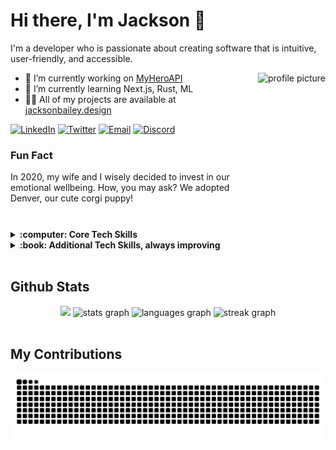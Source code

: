 # Hi there, I'm Jackson 👋

I'm a developer who is passionate about creating software that is intuitive, user-friendly, and accessible. 

<img src="https://i.imgur.com/20GrbL2.png" alt="profile picture" align="left" style="float: right; margin-left: 1rem; height: 250px" />
 

- 🔭 I’m currently working on [MyHeroAPI](https://github.com/jacksontbailey/MyHeroAPI)
- 🌱 I’m currently learning Next.js, Rust, ML
- 👨‍💻 All of my projects are available at [jacksonbailey.design](https://jacksonbailey.design)

[![LinkedIn](https://img.shields.io/badge/-Linkedin-informational?style=flat-square&logo=linkedin&logoColor=white)](https://www.linkedin.com/in/jackson95bailey/)
[![Twitter](https://img.shields.io/badge/-Twitter-informational?color=%231DA1F2&logo=Twitter&logoColor=white&style=flat-square)](https://twitter.com/pythonic_jax)
[![Email](https://img.shields.io/badge/-Email-informational?style=flat-square&color=8B89CC&logo=protonmail&logoColor=white)](mailto:bailey95jackson@protonmail.com)
[![Discord](https://img.shields.io/badge/-Discord-informational?&style=flat-square&color=5865F2&logo=discord&logoColor=white)](https://discordapp.com/users/664049735899938816)
### **Fun Fact**
In 2020, my wife and I wisely decided to invest in our emotional wellbeing. How, you may ask? We adopted Denver, our cute corgi puppy! 

<br clear="both">

<details>
 <summary><b>:computer: Core Tech Skills</b></summary>
 <br/>
 
![Python](https://img.shields.io/badge/-Python-informational?color=3776AB&style=flat-square&logo=python&logoColor=FFFFFF)
![FastAPI](https://img.shields.io/badge/-FastAPI-informational?color=009688&style=flat-square&logo=fastapi&logoColor=FFFFFF)
![selenium](https://img.shields.io/badge/-selenium-informational?color=43B02A&style=flat-square&logo=selenium&logoColor=FFFFFF)
![pandas](https://img.shields.io/badge/-pandas-informational?color=150458&style=flat-square&logo=pandas&logoColor=FFFFFF)\
![HTML5](https://img.shields.io/badge/-HTML5-informational?color=E34F26&style=flat-square&logo=html5&logoColor=FFFFFF)
![CSS3](https://img.shields.io/badge/-CSS3-informational?color=1572B6&style=flat-square&logo=css3&logoColor=FFFFFF)
![JavaScript](https://img.shields.io/badge/-JavaScript-informational?color=F7DF1E&style=flat-square&logo=javascript&logoColor=FFFFFF)
![TypeScript](https://img.shields.io/badge/-TypeScript-informational?color=3178C6&style=flat-square&logo=typescript&logoColor=FFFFFF)
![Node%2Ejs](https://img.shields.io/badge/-Node%2Ejs-informational?color=339933&style=flat-square&logo=node%2Ejs&logoColor=FFFFFF)\
![React](https://img.shields.io/badge/-React-informational?color=61DAFB&style=flat-square&logo=react&logoColor=FFFFFF)
![React%20Router](https://img.shields.io/badge/-React%20Router-informational?color=CA4245&style=flat-square&logo=reactrouter&logoColor=FFFFFF)
![next%2Ejs](https://img.shields.io/badge/-next%2Ejs-informational?color=000000&style=flat-square&logo=next%2Ejs&logoColor=FFFFFF)
![Astro](https://img.shields.io/badge/-Astro-informational?color=FF5D01&style=flat-square&logo=astro&logoColor=FFFFFF)
![Bootstrap](https://img.shields.io/badge/-Bootstrap-informational?color=7952B3&style=flat-square&logo=bootstrap&logoColor=FFFFFF)
![Sass](https://img.shields.io/badge/-Sass-informational?color=CC6699&style=flat-square&logo=sass&logoColor=FFFFFF)\
![MongoDB](https://img.shields.io/badge/-MongoDB-informational?color=47A248&style=flat-square&logo=mongodb&logoColor=FFFFFF)
![Microsoft%20Sql%20Server](https://img.shields.io/badge/-Microsoft%20Sql%20Server-informational?color=CC2927&style=flat-square&logo=microsoftsqlserver&logoColor=FFFFFF)\
![Heroku](https://img.shields.io/badge/-Heroku-informational?color=491F59&style=flat-square&logo=heroku&logoColor=FFFFFF)
![Netlify](https://img.shields.io/badge/-Netlify-informational?color=00C7B7&style=flat-square&logo=netlify&logoColor=FFFFFF)
![Vercel](https://img.shields.io/badge/-Vercel-informational?color=000000&style=flat-square&logo=vercel&logoColor=FFFFFF)\
![Git](https://img.shields.io/badge/-Git-informational?color=F05032&style=flat-square&logo=git&logoColor=FFFFFF)
![npm](https://img.shields.io/badge/-npm-informational?color=CB3837&style=flat-square&logo=npm&logoColor=FFFFFF)
![Visual%20Studio%20Code](https://img.shields.io/badge/-Visual%20Studio%20Code-informational?color=007ACC&style=flat-square&logo=visualstudiocode&logoColor=FFFFFF)\
![Axios](https://img.shields.io/badge/-Axios-informational?color=5A29E4&style=flat-square&logo=axios&logoColor=FFFFFF)
![Postman](https://img.shields.io/badge/-Postman-informational?color=FF6C37&style=flat-square&logo=postman&logoColor=FFFFFF)
![Pytest](https://img.shields.io/badge/-Pytest-informational?color=0A9EDC&style=flat-square&logo=pytest&logoColor=FFFFFF)

<!-- 
Python, FastAPI, Selenium, pandas.
HTML, CSS, JavaScript, TypeScript, Node.js.
React, React Router, Next.js, Astro, Bootstrap, SASS.
MongoDB, Microsoft SQL Server.
Heroku, Netlify, Vercel.
Git, npm, Visual Studio Code.
Axios, Postman, Pytest.
-->
</details>

<details>
 <summary><b>:book: Additional Tech Skills, always improving</b></summary>
 <br/>

![Rust](https://img.shields.io/badge/-Rust-informational?color=000000&style=flat-square&logo=rust&logoColor=FFFFFF)\
![Django](https://img.shields.io/badge/-Django-informational?color=092E20&style=flat-square&logo=django&logoColor=FFFFFF)
![Flask](https://img.shields.io/badge/-Flask-informational?color=000000&style=flat-square&logo=flask&logoColor=FFFFFF)\
![Jupyter](https://img.shields.io/badge/-Jupyter-informational?color=F37626&style=flat-square&logo=jupyter&logoColor=FFFFFF)
![NumPy](https://img.shields.io/badge/-NumPy-informational?color=013243&style=flat-square&logo=numpy&logoColor=FFFFFF)
![TensorFlow](https://img.shields.io/badge/-TensorFlow-informational?color=FF6F00&style=flat-square&logo=tensorflow&logoColor=FFFFFF)
![PyTorch](https://img.shields.io/badge/-PyTorch-informational?color=EE4C2C&style=flat-square&logo=pytorch&logoColor=FFFFFF)\
![MUI](https://img.shields.io/badge/-MUI-informational?color=007FFF&style=flat-square&logo=mui&logoColor=FFFFFF)
![Tailwindcss](https://img.shields.io/badge/-Tailwindcss-informational?color=06B6D4&style=flat-square&logo=tailwindcss&logoColor=FFFFFF)\
![MySQL](https://img.shields.io/badge/-MySQL-informational?color=4479A1&style=flat-square&logo=mysql&logoColor=FFFFFF)
![PostgreSQL](https://img.shields.io/badge/-PostgreSQL-informational?color=4169E1&style=flat-square&logo=postgresql&logoColor=FFFFFF)
![SQLite](https://img.shields.io/badge/-SQLite-informational?color=003B57&style=flat-square&logo=sqlite&logoColor=FFFFFF)
![Docker](https://img.shields.io/badge/-Docker-informational?color=2496ED&style=flat-square&logo=docker&logoColor=FFFFFF)

<!--
Rust
Django, Flask
Jupyter, Numpy, TensorFlow, PyTorch,
MUI, Tailwindcss
MySQL, PostgreSQL, SQLite, Docker
-->
</details>

<br clear="both">
<section>
 <h2>Github Stats</h2>
 <div align="center">
   <img src="https://github-profile-trophy.vercel.app/?username=jacksontbailey&theme=tokyonight&row=1&column=7&no-frame=true&no-bg=true" height="150"/>
   <img src="https://github-readme-stats.vercel.app/api?username=jacksontbailey&hide_title=false&hide_rank=false&show_icons=true&include_all_commits=true&count_private=true&disable_animations=false&theme=tokyonight&locale=en&hide_border=true" height="150" alt="stats graph"  />
   <img src="https://github-readme-stats.vercel.app/api/top-langs?username=jacksontbailey&locale=en&hide_title=false&layout=compact&card_width=400&langs_count=6&theme=tokyonight&hide_border=true" height="150" alt="languages graph"  />
   <img src="https://streak-stats.demolab.com?user=jacksontbailey&locale=en&mode=weekly&theme=tokyonight&hide_border=true&border_radius=5" height="150" alt="streak graph"  />
</div>
</section>

<br clear="both">

## My Contributions

<div align="center" width="100%">
 <picture style="display: block; margin: auto;">
   <source media="(prefers-color-scheme: dark)" srcset="https://github.com/jacksontbailey/jacksontbailey/blob/output/github-contribution-grid-snake-dark.svg">
   <source media="(prefers-color-scheme: light)" srcset="https://github.com/jacksontbailey/jacksontbailey/blob/output/github-contribution-grid-snake.svg">
   <img alt="github contribution grid snake animation" src="https://github.com/jacksontbailey/jacksontbailey/blob/output/github-contribution-grid-snake.svg">
 </picture>
</div>

